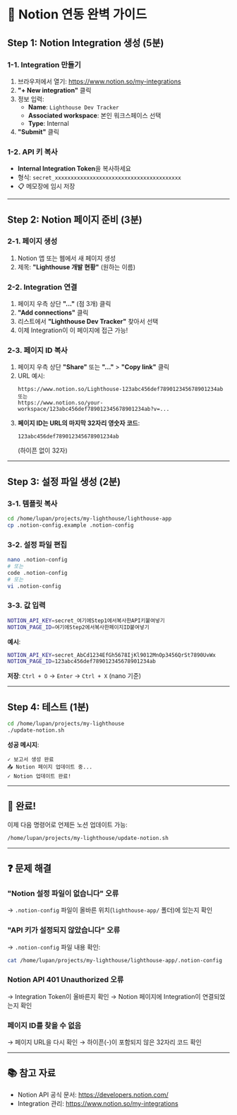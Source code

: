 # 🔗 Notion 연동 완벽 가이드

## Step 1: Notion Integration 생성 (5분)

### 1-1. Integration 만들기
1. 브라우저에서 열기: https://www.notion.so/my-integrations
2. **"+ New integration"** 클릭
3. 정보 입력:
   - **Name**: `Lighthouse Dev Tracker`
   - **Associated workspace**: 본인 워크스페이스 선택
   - **Type**: Internal
4. **"Submit"** 클릭

### 1-2. API 키 복사
- **Internal Integration Token**을 복사하세요
- 형식: `secret_xxxxxxxxxxxxxxxxxxxxxxxxxxxxxxxxxxxxxxxx`
- 📋 메모장에 임시 저장

---

## Step 2: Notion 페이지 준비 (3분)

### 2-1. 페이지 생성
1. Notion 앱 또는 웹에서 새 페이지 생성
2. 제목: **"Lighthouse 개발 현황"** (원하는 이름)

### 2-2. Integration 연결
1. 페이지 우측 상단 **"..."** (점 3개) 클릭
2. **"Add connections"** 클릭
3. 리스트에서 **"Lighthouse Dev Tracker"** 찾아서 선택
4. 이제 Integration이 이 페이지에 접근 가능!

### 2-3. 페이지 ID 복사
1. 페이지 우측 상단 **"Share"** 또는 **"..."** > **"Copy link"** 클릭
2. URL 예시:
   ```
   https://www.notion.so/Lighthouse-123abc456def789012345678901234ab
   또는
   https://www.notion.so/your-workspace/123abc456def789012345678901234ab?v=...
   ```
3. **페이지 ID는 URL의 마지막 32자리 영숫자 코드**:
   ```
   123abc456def789012345678901234ab
   ```
   (하이픈 없이 32자)

---

## Step 3: 설정 파일 생성 (2분)

### 3-1. 템플릿 복사
```bash
cd /home/lupan/projects/my-lighthouse/lighthouse-app
cp .notion-config.example .notion-config
```

### 3-2. 설정 파일 편집
```bash
nano .notion-config
# 또는
code .notion-config
# 또는
vi .notion-config
```

### 3-3. 값 입력
```bash
NOTION_API_KEY=secret_여기에Step1에서복사한API키붙여넣기
NOTION_PAGE_ID=여기에Step2에서복사한페이지ID붙여넣기
```

**예시**:
```bash
NOTION_API_KEY=secret_AbCd1234EfGh5678IjKl9012MnOp3456QrSt7890UvWx
NOTION_PAGE_ID=123abc456def789012345678901234ab
```

**저장**: `Ctrl + O` → `Enter` → `Ctrl + X` (nano 기준)

---

## Step 4: 테스트 (1분)

```bash
cd /home/lupan/projects/my-lighthouse
./update-notion.sh
```

**성공 메시지**:
```
✓ 보고서 생성 완료
📤 Notion 페이지 업데이트 중...
✓ Notion 업데이트 완료!
```

---

## 🎯 완료!

이제 다음 명령어로 언제든 노션 업데이트 가능:
```bash
/home/lupan/projects/my-lighthouse/update-notion.sh
```

---

## ❓ 문제 해결

### "Notion 설정 파일이 없습니다" 오류
→ `.notion-config` 파일이 올바른 위치(`lighthouse-app/` 폴더)에 있는지 확인

### "API 키가 설정되지 않았습니다" 오류
→ `.notion-config` 파일 내용 확인:
```bash
cat /home/lupan/projects/my-lighthouse/lighthouse-app/.notion-config
```

### Notion API 401 Unauthorized 오류
→ Integration Token이 올바른지 확인
→ Notion 페이지에 Integration이 연결되었는지 확인

### 페이지 ID를 찾을 수 없음
→ 페이지 URL을 다시 확인
→ 하이픈(-)이 포함되지 않은 32자리 코드 확인

---

## 📚 참고 자료

- Notion API 공식 문서: https://developers.notion.com/
- Integration 관리: https://www.notion.so/my-integrations

